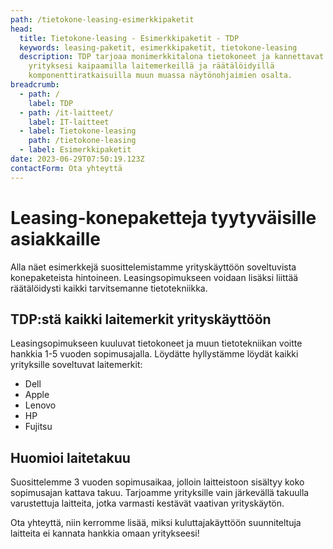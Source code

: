 ```yaml
---
path: /tietokone-leasing-esimerkkipaketit
head:
  title: Tietokone-leasing - Esimerkkipaketit - TDP
  keywords: leasing-paketit, esimerkkipaketit, tietokone-leasing
  description: TDP tarjoaa monimerkkitalona tietokoneet ja kannettavat juuri
    yrityksesi kaipaamilla laitemerkeillä ja räätälöidyillä
    komponenttiratkaisuilla muun muassa näytönohjaimien osalta.
breadcrumb:
  - path: /
    label: TDP
  - path: /it-laitteet/
    label: IT-laitteet
  - label: Tietokone-leasing
    path: /tietokone-leasing
  - label: Esimerkkipaketit
date: 2023-06-29T07:50:19.123Z
contactForm: Ota yhteyttä
---
```

# Leasing-konepaketteja tyytyväisille asiakkaille

Alla näet esimerkkejä suosittelemistamme yrityskäyttöön soveltuvista konepaketeista hintoineen. Leasingsopimukseen voidaan lisäksi liittää räätälöidysti kaikki tarvitsemanne tietotekniikka.

## TDP:stä kaikki laitemerkit yrityskäyttöön

Leasingsopimukseen kuuluvat tietokoneet ja muun tietotekniikan voitte hankkia 1-5 vuoden sopimusajalla. Löydätte hyllystämme löydät kaikki yrityksille soveltuvat laitemerkit:

* D﻿ell
* A﻿pple
* Lenovo
* HP
* Fujitsu

## Huomioi laitetakuu

Suosittelemme 3 vuoden sopimusaikaa, jolloin laitteistoon sisältyy koko sopimusajan kattava takuu. T﻿arjoamme yrityksille vain järkevällä takuulla varustettuja laitteita, jotka varmasti kestävät vaativan yrityskäytön.

O﻿ta yhteyttä, niin kerromme lisää, miksi kuluttajakäyttöön suunniteltuja laitteita ei kannata hankkia omaan yritykseesi!

<ListOfLeasingPackages />